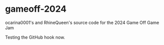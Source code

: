 # gameoff-2024
ocarina0001's and RhineQueen's source code for the 2024 Game Off Game Jam

Testing the GitHub hook now.